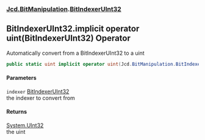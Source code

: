### [Jcd.BitManipulation](Jcd_BitManipulation.md 'Jcd.BitManipulation').[BitIndexerUInt32](Jcd_BitManipulation_BitIndexerUInt32.md 'Jcd.BitManipulation.BitIndexerUInt32')
## BitIndexerUInt32.implicit operator uint(BitIndexerUInt32) Operator
Automatically convert from a BitIndexerUInt32 to a uint  
```csharp
public static uint implicit operator uint(Jcd.BitManipulation.BitIndexerUInt32 indexer);
```
#### Parameters
<a name='Jcd_BitManipulation_BitIndexerUInt32_op_Implicituint(Jcd_BitManipulation_BitIndexerUInt32)_indexer'></a>
`indexer` [BitIndexerUInt32](Jcd_BitManipulation_BitIndexerUInt32.md 'Jcd.BitManipulation.BitIndexerUInt32')  
the indexer to convert from
  
#### Returns
[System.UInt32](https://docs.microsoft.com/en-us/dotnet/api/System.UInt32 'System.UInt32')  
the uint
